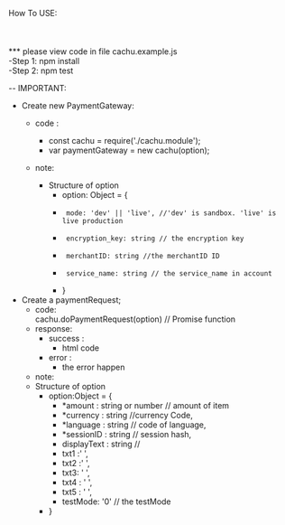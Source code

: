 How To USE: <br>  
<br>  
*** please view code in file cachu.example.js  
-Step 1: npm install  
-Step 2: npm test   

-- IMPORTANT:  
- Create new PaymentGateway:  
    - code :
        - const cachu = require('./cachu.module');
        - var paymentGateway = new cachu(option);

    - note:   
        - Structure of option  
          -  option: Object = {  
          -      mode: 'dev' || 'live', //'dev' is sandbox. 'live' is live production  
          -      encryption_key: string // the encryption key  
          -      merchantID: string //the merchantID ID  
          -      service_name: string // the service_name in account  
          -  }
- Create a paymentRequest;  
    - code:  
        cachu.doPaymentRequest(option) // Promise function  
    - response:  
        - success :  
            - html code  
        - error :  
            - the error happen  
    - note:  
    - Structure of option  
        - option:Object = {  
           - *amount :  string or number // amount of item  
           - *currency : string //currency Code,  
           - *language : string // code of language,  
           - *sessionID : string // session hash,  
           - displayText  : string //   
           - txt1 :' ',  
           - txt2 :' ',  
           - txt3: ' ',  
           - txt4 : ' ',  
           - txt5 : ' ',  
           - testMode: '0' // the testMode  
        - }  
  